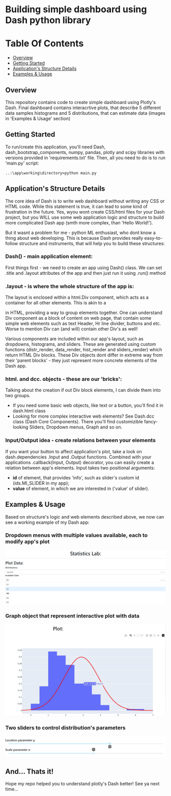 # Building simple dashboard using Dash python library

# Table Of Contents

- [Overview](#overview)
- [Getting Started](#getting-started)
- [Application's Structure Details](#structure)
- [Examples & Usage](#examples)

<a name="#overview"/>

## Overview

This repository contains code to create simple dashboard using Plotly's Dash.
Final dashboard contains interacrtive plots, that describe 5 different data samples histograms and 5 distributions, that can estimate data (images in 'Examples & Usage' section)

<a name="#getting-started"/>

## Getting Started 

To run/create this application, you'll need Dash, dash_bootstrap_components, numpy, pandas, plotly and scipy libraries with versions provided in 'requirements.txt' file.
Then, all you need to do is to run 'main.py' script:
```
..:\app\working\directory>python main.py
```

<a name="#structure"/>

## Application's Structure Details

The core idea of Dash is to write web dashboard without writing any CSS or HTML code. While this statement is true, it can lead to some kind of frustration in the future.
Yes, wyou wont create CSS/html files for your Dash project, but you WILL use some web application logic and structure to build more complicated Dash app (smth more complex, than 'Hello World!').

But it wasnt a problem for me - python ML enthusiast, who dont know a thing about web developing. This is because Dash provides really easy-to-follow structure and instruments, that will help you to build 
these structures:

### Dash() - main application element:
First things first - we need to create an app using Dash() class. We can set .title and .layout attributes of the app and then just run it using .run() method

### .layout - is where the whole structure of the app is:
The layout is enclosed within a html.Div component, which acts as a container for all other elements. This is akin to a <div> in HTML, providing a way to group elements together.
One can understand Div component as a block of content on web page, that contain some simple web elements such as text Header, Hr line divider, buttons and etc. Worse to mention Div can (and will)
contain other Div's as well!

Various components are included within our app's layout, such as dropdowns, histograms, and sliders. These are generated using custom functions (distr_render, data_render, hist_render and sliders_render) which return HTML Div blocks.
These Div objects dont differ in extreme way from their 'parent blocks' - they just represent more concrete elements of the Dash app.

### html. and dcc. objects - these are our 'bricks':
Talking about the creation if out Div block elements, I can divide them into two groups.
 - If you need some basic web objects, like text or a button, you'll find it in dash.html class
 - Looking for more complex interactive web elements? See Dash.dcc class (Dash Core Components). There you'll find customizible fancy-looking Sliders, Dropdown menus, Graph and so on.

### Input/Output idea - create relations between your elements
If you want your button to affect application's plot, take a look on dash.dependencies .Input and .Output functions. Combined with your applications .callback(Input, Output) decorator,
you can easily create a relation between app's elements. Input takes two positional arguments: 
 - **id** of element, that provides 'info', such as slider's custom id (ids.MI_SLIDER in my app);
 - **value** of element, in which we are interested in ('value' of  slider).


<a name="#examples"/>

## Examples & Usage

Based on structure's logic and web elements described above, we now can see a working example of my Dash app:

### Dropdown menus with multiple values available, each to modify app's plot

<p align="center">
	<img src="./readme_images/img1.jpg" />
</p>

### Graph object that represent interactive plot with data

<p align="center">
	<img src="./readme_images/img2.jpg" />
</p>

### Two sliders to control distribution's parameters 

<p align="center">
	<img src="./readme_images/img3.jpg" />
</p>


## And... Thats it!
Hope my repo helped you to understand plotly's Dash better! 
See ya next time...
